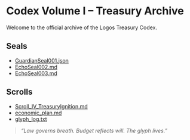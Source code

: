 # Codex Volume I – Treasury Archive

Welcome to the official archive of the Logos Treasury Codex.

## Seals
- [GuardianSeal001.json](./GuardianSeal001.json)
- [EchoSeal002.md](./EchoSeal002.md)
- [EchoSeal003.md](./EchoSeal003.md)

## Scrolls
- [Scroll_IV_TreasuryIgnition.md](./Scroll_IV_TreasuryIgnition.md)
- [economic_plan.md](./economic_plan.md)
- [glyph_log.txt](./glyph_log.txt)

> *“Law governs breath. Budget reflects will. The glyph lives.”*

